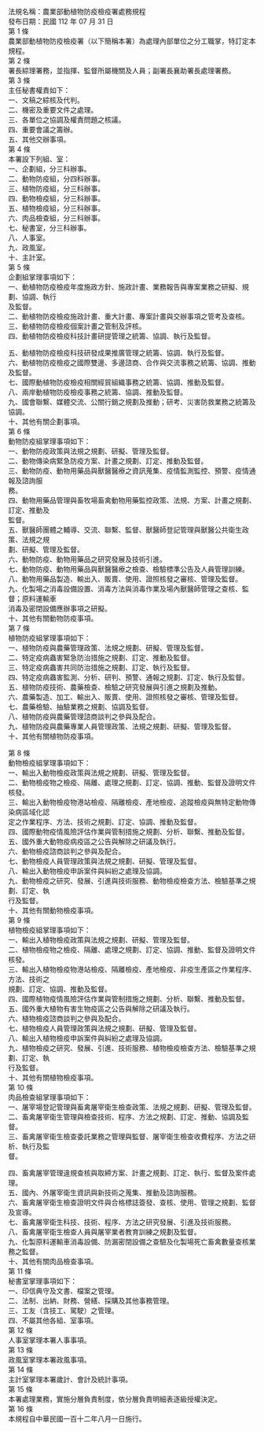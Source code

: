 法規名稱：農業部動植物防疫檢疫署處務規程  
發布日期：民國 112 年 07 月 31 日  
第 1 條  
農業部動植物防疫檢疫署（以下簡稱本署）為處理內部單位之分工職掌，特訂定本規程。  
第 2 條  
署長綜理署務，並指揮、監督所屬機關及人員；副署長襄助署長處理署務。  
第 3 條  
主任秘書權責如下：  
一、文稿之綜核及代判。  
二、機密及重要文件之處理。  
三、各單位之協調及權責問題之核議。  
四、重要會議之籌辦。  
五、其他交辦事項。  
第 4 條  
本署設下列組、室：  
一、企劃組，分三科辦事。  
二、動物防疫組，分四科辦事。  
三、植物防疫組，分三科辦事。  
四、動物檢疫組，分三科辦事。  
五、植物檢疫組，分三科辦事。  
六、肉品檢查組，分三科辦事。  
七、秘書室，分三科辦事。  
八、人事室。  
九、政風室。  
十、主計室。  
第 5 條  
企劃組掌理事項如下：  
一、動植物防疫檢疫年度施政方針、施政計畫、業務報告與專案業務之研擬、規劃、協調、執行  
及監督。  
二、動植物防疫檢疫施政計畫、重大計畫、專案計畫與交辦事項之管考及查核。  
三、動植物防疫檢疫個案計畫之管制及評核。  
四、動植物防疫檢疫科技計畫研提管理之統籌、協調、執行及監督。  


五、動植物防疫檢疫科技研發成果推廣管理之統籌、協調、執行及監督。  
六、動植物防疫檢疫之國際雙邊、多邊諮商、合作與交流事務之統籌、協調、推動及監督。  
七、國際動植物防疫檢疫相關經貿組織事務之統籌、協調、推動及監督。  
八、兩岸動植物防疫檢疫事務之統籌、協調、推動及監督。  
九、國會聯繫、媒體交流、公關行銷之規劃及推動；研考、災害防救業務之統籌及協調。  
十、其他有關企劃事項。  
第 6 條  
動物防疫組掌理事項如下：  
一、動物防疫政策與法規之規劃、研擬、管理及監督。  
二、動物傳染病緊急防疫方案、計畫之規劃、訂定、推動及監督。  
三、動物防疫、動物用藥品與獸醫醫療之資訊蒐集、疫情監測監控、預警、疫情通報及諮詢服  
務。  
四、動物用藥品管理與畜牧場畜禽動物用藥監控政策、法規、方案、計畫之規劃、訂定、推動及  
監督。  
五、獸醫師團體之輔導、交流、聯繫、監督、獸醫師登記管理與獸醫公共衛生政策、法規之規  
劃、研擬、管理及監督。  
六、動物防疫、動物用藥品之研究發展及技術引進。  
七、動物防疫、動物用藥品與獸醫醫療之檢查、檢驗標準公告及人員管理訓練。  
八、動物用藥品製造、輸出入、販賣、使用、證照核發之審核、管理及監督。  
九、化製場之消毒設備設置、消毒方法與消毒作業及場內獸醫師管理之查核、監督；原料運輸車  
消毒及密閉設備應辦事項之研擬。  
十、其他有關動物防疫事項。  
第 7 條  
植物防疫組掌理事項如下：  
一、植物防疫與農藥管理政策、法規之規劃、研擬、管理及監督。  
二、特定疫病蟲害緊急防治措施之規劃、訂定、推動及監督。  
三、特定疫病蟲害共同防治措施之規劃、訂定、執行及監督。  
四、特定疫病蟲害監測、分析、研判、預警、通報之規劃、訂定、執行及監督。  
五、植物防疫技術、農藥檢查、檢驗之研究發展與引進之規劃及推動。  
六、農藥製造、加工、輸出入、販賣、使用、證照核發之審核、管理及監督。  
七、農藥檢驗、抽驗業務之規劃、協調及監督。  
八、植物防疫與農藥管理諮商談判之參與及配合。  
九、植物防疫與農藥專業人員管理政策、法規之規劃、研擬、管理及監督。  
十、其他有關植物防疫事項。  


第 8 條  
動物檢疫組掌理事項如下：  
一、輸出入動物檢疫政策與法規之規劃、研擬、管理及監督。  
二、動物檢疫物之檢疫、隔離、處理之規劃、訂定、協調、推動、監督及證明文件核發。  
三、輸出入動物檢疫物港站檢疫、隔離檢疫、產地檢疫、追蹤檢疫與無特定動物傳染病區域化認  
定之作業程序、方法、技術之規劃、訂定、協調、推動及監督。  
四、國際動物疫情風險評估作業與管制措施之規劃、分析、聯繫、推動及監督。  
五、國外重大動物疫病疫區之公告與解除之研議及執行。  
六、動物檢疫諮商談判之參與及配合。  
七、動物檢疫人員管理政策與法規之規劃、研擬、管理及監督。  
八、輸出入動物檢疫申訴案件與糾紛之處理及協調。  
九、動物檢疫之研究、發展、引進與技術服務、動物檢疫檢查方法、檢驗基準之規劃、訂定、執  
行及監督。  
十、其他有關動物檢疫事項。  
第 9 條  
植物檢疫組掌理事項如下：  
一、輸出入植物檢疫政策與法規之規劃、研擬、管理及監督。  
二、植物檢疫物之檢疫、隔離、處理之規劃、訂定、協調、推動、監督及證明文件核發。  
三、輸出入植物檢疫物港站檢疫、隔離檢疫、產地檢疫、非疫生產區之作業程序、方法、技術之  
規劃、訂定、協調、推動及監督。  
四、國際植物疫情風險評估作業與管制措施之規劃、分析、聯繫、推動及監督。  
五、國外重大植物有害生物疫區之公告與解除之研議及執行。  
六、植物檢疫諮商談判之參與及配合。  
七、植物檢疫人員管理政策與法規之規劃、研擬、管理及監督。  
八、輸出入植物檢疫申訴案件與糾紛之處理及協調。  
九、植物檢疫之研究、發展、引進、技術服務、植物檢疫檢查方法、檢驗基準之規劃、訂定、執  
行及監督。  
十、其他有關植物檢疫事項。  
第 10 條  
肉品檢查組掌理事項如下：  
一、屠宰場登記管理與畜禽屠宰衛生檢查政策、法規之規劃、研擬、管理及監督。  
二、畜禽屠宰衛生管理與檢查技術、程序、方法之規劃、訂定、推動、協調及監督。  
三、畜禽屠宰衛生檢查委託業務之管理與監督、屠宰衛生檢查收費程序、方法之研析、執行及監  
督。  


四、畜禽屠宰管理違規查核與取締方案、計畫之規劃、訂定、執行、監督及案件處理。  
五、國內、外屠宰衛生資訊與新技術之蒐集、推動及諮詢服務。  
六、畜禽屠宰衛生檢查證明文件與合格標誌簽發、查核、使用、管理之規劃、監督及宣導。  
七、畜禽屠宰衛生科技、技術、程序、方法之研究發展、引進及技術服務。  
八、畜禽屠宰衛生檢查人員與屠宰業者教育訓練之規劃及監督。  
九、化製原料運輸車消毒設備、防漏密閉設備之查驗及化製場死亡畜禽數量查核業務之監督。  
十、其他有關肉品檢查事項。  
第 11 條  
秘書室掌理事項如下：  
一、印信典守及文書、檔案之管理。  
二、法制、出納、財務、營繕、採購及其他事務管理。  
三、工友（含技工、駕駛）之管理。  
四、不屬其他各組、室事項。  
第 12 條  
人事室掌理本署人事事項。  
第 13 條  
政風室掌理本署政風事項。  
第 14 條  
主計室掌理本署歲計、會計及統計事項。  
第 15 條  
本署處理業務，實施分層負責制度，依分層負責明細表逐級授權決定。  
第 16 條  
本規程自中華民國一百十二年八月一日施行。  


